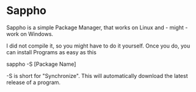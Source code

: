 # Sappho
Sappho is a simple Package Manager, that works on Linux and - might - work on Windows.

I did not compile it, so you might have to do it yourself. Once you do, you can install Programs as easy as this

  sappho -S [Package Name]

-S is short for "Synchronize". This will automatically download the latest release of a program.

